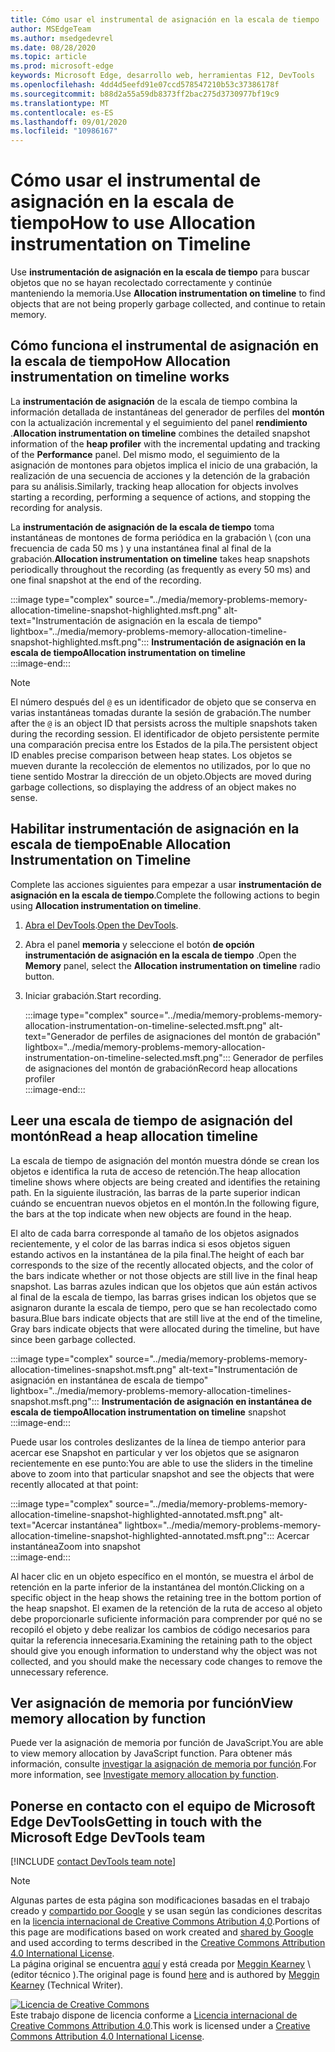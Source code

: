 ```yaml
---
title: Cómo usar el instrumental de asignación en la escala de tiempo
author: MSEdgeTeam
ms.author: msedgedevrel
ms.date: 08/28/2020
ms.topic: article
ms.prod: microsoft-edge
keywords: Microsoft Edge, desarrollo web, herramientas F12, DevTools
ms.openlocfilehash: 4dd4d5eefd91e07ccd578547210b53c37386178f
ms.sourcegitcommit: b88d2a55a59db8373ff2bac275d3730977bf19c9
ms.translationtype: MT
ms.contentlocale: es-ES
ms.lasthandoff: 09/01/2020
ms.locfileid: "10986167"
---
```

<!-- Copyright Meggin Kearney 

   Licensed under the Apache License, Version 2.0 (the "License");
   you may not use this file except in compliance with the License.
   You may obtain a copy of the License at

       https://www.apache.org/licenses/LICENSE-2.0

   Unless required by applicable law or agreed to in writing, software
   distributed under the License is distributed on an "AS IS" BASIS,
   WITHOUT WARRANTIES OR CONDITIONS OF ANY KIND, either express or implied.
   See the License for the specific language governing permissions and
   limitations under the License. -->

# <span data-ttu-id="a8d13-103">Cómo usar el instrumental de asignación en la escala de tiempo</span><span class="sxs-lookup"><span data-stu-id="a8d13-103">How to use Allocation instrumentation on Timeline</span></span>  

<span data-ttu-id="a8d13-104">Use **instrumentación de asignación en la escala de tiempo** para buscar objetos que no se hayan recolectado correctamente y continúe manteniendo la memoria.</span><span class="sxs-lookup"><span data-stu-id="a8d13-104">Use **Allocation instrumentation on timeline** to find objects that are not being properly garbage collected, and continue to retain memory.</span></span>  

## <span data-ttu-id="a8d13-105">Cómo funciona el instrumental de asignación en la escala de tiempo</span><span class="sxs-lookup"><span data-stu-id="a8d13-105">How Allocation instrumentation on timeline works</span></span>  

<span data-ttu-id="a8d13-106">La **instrumentación de asignación** de la escala de tiempo combina la información detallada de instantáneas del generador de perfiles del **montón** con la actualización incremental y el seguimiento del panel **rendimiento** .</span><span class="sxs-lookup"><span data-stu-id="a8d13-106">**Allocation instrumentation on timeline** combines the detailed snapshot information of the **heap profiler** with the incremental updating and tracking of the **Performance** panel.</span></span>  <span data-ttu-id="a8d13-107">Del mismo modo, el seguimiento de la asignación de montones para objetos implica el inicio de una grabación, la realización de una secuencia de acciones y la detención de la grabación para su análisis.</span><span class="sxs-lookup"><span data-stu-id="a8d13-107">Similarly, tracking heap allocation for objects involves starting a recording, performing a sequence of actions, and stopping the recording for analysis.</span></span>  

<!--todo: add profile memory problems (heap profiler) section when available  -->  
<!--todo: add profile evaluate performance (Performance panel) section when available  -->  

<span data-ttu-id="a8d13-108">La **instrumentación de asignación de la escala de tiempo** toma instantáneas de montones de forma periódica en la grabación \ (con una frecuencia de cada 50 ms \) y una instantánea final al final de la grabación.</span><span class="sxs-lookup"><span data-stu-id="a8d13-108">**Allocation instrumentation on timeline** takes heap snapshots periodically throughout the recording \(as frequently as every 50 ms\) and one final snapshot at the end of the recording.</span></span>  

:::image type="complex" source="../media/memory-problems-memory-allocation-timeline-snapshot-highlighted.msft.png" alt-text="Instrumentación de asignación en la escala de tiempo" lightbox="../media/memory-problems-memory-allocation-timeline-snapshot-highlighted.msft.png":::
   **<span data-ttu-id="a8d13-110">Instrumentación de asignación en la escala de tiempo</span><span class="sxs-lookup"><span data-stu-id="a8d13-110">Allocation instrumentation on timeline</span></span>**  
:::image-end:::  

> [!NOTE]
> <span data-ttu-id="a8d13-111">El número después del `@` es un identificador de objeto que se conserva en varias instantáneas tomadas durante la sesión de grabación.</span><span class="sxs-lookup"><span data-stu-id="a8d13-111">The number after the `@` is an object ID that persists across the multiple snapshots taken during the recording session.</span></span>  <span data-ttu-id="a8d13-112">El identificador de objeto persistente permite una comparación precisa entre los Estados de la pila.</span><span class="sxs-lookup"><span data-stu-id="a8d13-112">The persistent object ID enables precise comparison between heap states.</span></span>  <span data-ttu-id="a8d13-113">Los objetos se mueven durante la recolección de elementos no utilizados, por lo que no tiene sentido Mostrar la dirección de un objeto.</span><span class="sxs-lookup"><span data-stu-id="a8d13-113">Objects are moved during garbage collections, so displaying the address of an object makes no sense.</span></span>  

## <span data-ttu-id="a8d13-114">Habilitar instrumentación de asignación en la escala de tiempo</span><span class="sxs-lookup"><span data-stu-id="a8d13-114">Enable Allocation Instrumentation on Timeline</span></span>  

<span data-ttu-id="a8d13-115">Complete las acciones siguientes para empezar a usar **instrumentación de asignación en la escala de tiempo**.</span><span class="sxs-lookup"><span data-stu-id="a8d13-115">Complete the following actions to begin using **Allocation instrumentation on timeline**.</span></span>  

1.  <span data-ttu-id="a8d13-116">[Abra el DevTools][DevtoolsOpenIndex].</span><span class="sxs-lookup"><span data-stu-id="a8d13-116">[Open the DevTools][DevtoolsOpenIndex].</span></span>  
1.  <span data-ttu-id="a8d13-117">Abra el panel **memoria** y seleccione el botón **de opción instrumentación de asignación en la escala de tiempo** .</span><span class="sxs-lookup"><span data-stu-id="a8d13-117">Open the **Memory** panel, select the **Allocation instrumentation on timeline** radio button.</span></span>  
1.  <span data-ttu-id="a8d13-118">Iniciar grabación.</span><span class="sxs-lookup"><span data-stu-id="a8d13-118">Start recording.</span></span>  
    
    :::image type="complex" source="../media/memory-problems-memory-allocation-instrumentation-on-timeline-selected.msft.png" alt-text="Generador de perfiles de asignaciones del montón de grabación" lightbox="../media/memory-problems-memory-allocation-instrumentation-on-timeline-selected.msft.png":::
       <span data-ttu-id="a8d13-120">Generador de perfiles de asignaciones del montón de grabación</span><span class="sxs-lookup"><span data-stu-id="a8d13-120">Record heap allocations profiler</span></span>  
    :::image-end:::  
    
## <span data-ttu-id="a8d13-121">Leer una escala de tiempo de asignación del montón</span><span class="sxs-lookup"><span data-stu-id="a8d13-121">Read a heap allocation timeline</span></span>  

<span data-ttu-id="a8d13-122">La escala de tiempo de asignación del montón muestra dónde se crean los objetos e identifica la ruta de acceso de retención.</span><span class="sxs-lookup"><span data-stu-id="a8d13-122">The heap allocation timeline shows where objects are being created and identifies the retaining path.</span></span>  <span data-ttu-id="a8d13-123">En la siguiente ilustración, las barras de la parte superior indican cuándo se encuentran nuevos objetos en el montón.</span><span class="sxs-lookup"><span data-stu-id="a8d13-123">In the following figure, the bars at the top indicate when new objects are found in the heap.</span></span>  

<span data-ttu-id="a8d13-124">El alto de cada barra corresponde al tamaño de los objetos asignados recientemente, y el color de las barras indica si esos objetos siguen estando activos en la instantánea de la pila final.</span><span class="sxs-lookup"><span data-stu-id="a8d13-124">The height of each bar corresponds to the size of the recently allocated objects, and the color of the bars indicate whether or not those objects are still live in the final heap snapshot.</span></span>  <span data-ttu-id="a8d13-125">Las barras azules indican que los objetos que aún están activos al final de la escala de tiempo, las barras grises indican los objetos que se asignaron durante la escala de tiempo, pero que se han recolectado como basura.</span><span class="sxs-lookup"><span data-stu-id="a8d13-125">Blue bars indicate objects that are still live at the end of the timeline, Gray bars indicate objects that were allocated during the timeline, but have since been garbage collected.</span></span>  

:::image type="complex" source="../media/memory-problems-memory-allocation-timelines-snapshot.msft.png" alt-text="Instrumentación de asignación en instantánea de escala de tiempo" lightbox="../media/memory-problems-memory-allocation-timelines-snapshot.msft.png":::
   <span data-ttu-id="a8d13-127">**Instrumentación de asignación en instantánea de escala de tiempo**</span><span class="sxs-lookup"><span data-stu-id="a8d13-127">**Allocation instrumentation on timeline** snapshot</span></span>  
:::image-end:::  

<!--In the following figure, an action was performed 3 times.  The sample program caches five objects, so the last five blue bars are expected.  But the left-most blue bar indicates a potential problem.  -->  
<!--todo: redo figure 4 with multiple click actions  -->  

<span data-ttu-id="a8d13-128">Puede usar los controles deslizantes de la línea de tiempo anterior para acercar ese Snapshot en particular y ver los objetos que se asignaron recientemente en ese punto:</span><span class="sxs-lookup"><span data-stu-id="a8d13-128">You are able to use the sliders in the timeline above to zoom into that particular snapshot and see the objects that were recently allocated at that point:</span></span>  

:::image type="complex" source="../media/memory-problems-memory-allocation-timeline-snapshot-highlighted-annotated.msft.png" alt-text="Acercar instantánea" lightbox="../media/memory-problems-memory-allocation-timeline-snapshot-highlighted-annotated.msft.png":::
   <span data-ttu-id="a8d13-130">Acercar instantánea</span><span class="sxs-lookup"><span data-stu-id="a8d13-130">Zoom into snapshot</span></span>  
:::image-end:::  

<span data-ttu-id="a8d13-131">Al hacer clic en un objeto específico en el montón, se muestra el árbol de retención en la parte inferior de la instantánea del montón.</span><span class="sxs-lookup"><span data-stu-id="a8d13-131">Clicking on a specific object in the heap shows the retaining tree in the bottom portion of the heap snapshot.</span></span>  <span data-ttu-id="a8d13-132">El examen de la retención de la ruta de acceso al objeto debe proporcionarle suficiente información para comprender por qué no se recopiló el objeto y debe realizar los cambios de código necesarios para quitar la referencia innecesaria.</span><span class="sxs-lookup"><span data-stu-id="a8d13-132">Examining the retaining path to the object should give you enough information to understand why the object was not collected, and you should make the necessary code changes to remove the unnecessary reference.</span></span>  

## <span data-ttu-id="a8d13-133">Ver asignación de memoria por función</span><span class="sxs-lookup"><span data-stu-id="a8d13-133">View memory allocation by function</span></span>  

<span data-ttu-id="a8d13-134">Puede ver la asignación de memoria por función de JavaScript.</span><span class="sxs-lookup"><span data-stu-id="a8d13-134">You are able to view memory allocation by JavaScript function.</span></span>  <span data-ttu-id="a8d13-135">Para obtener más información, consulte [investigar la asignación de memoria por función][DevtoolsMemoryProblemsIndexInvestigateMemoryAllocationFunction].</span><span class="sxs-lookup"><span data-stu-id="a8d13-135">For more information, see [Investigate memory allocation by function][DevtoolsMemoryProblemsIndexInvestigateMemoryAllocationFunction].</span></span>  

## <span data-ttu-id="a8d13-136">Ponerse en contacto con el equipo de Microsoft Edge DevTools</span><span class="sxs-lookup"><span data-stu-id="a8d13-136">Getting in touch with the Microsoft Edge DevTools team</span></span>  

[!INCLUDE [contact DevTools team note](../includes/contact-devtools-team-note.md)]  

<!-- links -->  

[DevToolsOpenIndex]: ../open.md "Abrir Microsoft Edge (cromo) DevTools | Microsoft docs"
[DevtoolsMemoryProblemsIndexInvestigateMemoryAllocationFunction]: ./index.md#investigate-memory-allocation-by-function "Investigar la asignación de memoria por función: corrección de problemas de memoria | Microsoft docs"  

<!--[HeapProfiler]: ./heap-snapshots.md "How to Record Heap Snapshots"  -->  
<!--[PerformancePanel]: ../profile/evaluate-performance/timeline-tool ""  -->  

[MicrosoftEdgeChannel]: https://www.microsoftedgeinsider.com/download "Descargar un canal de Microsoft Edge"  

> [!NOTE]
> <span data-ttu-id="a8d13-140">Algunas partes de esta página son modificaciones basadas en el trabajo creado y [compartido por Google][GoogleSitePolicies] y se usan según las condiciones descritas en la [licencia internacional de Creative Commons Atribution 4,0][CCA4IL].</span><span class="sxs-lookup"><span data-stu-id="a8d13-140">Portions of this page are modifications based on work created and [shared by Google][GoogleSitePolicies] and used according to terms described in the [Creative Commons Attribution 4.0 International License][CCA4IL].</span></span>  
> <span data-ttu-id="a8d13-141">La página original se encuentra [aquí](https://developers.google.com/web/tools/chrome-devtools/memory-problems/allocation-profiler) y está creada por [Meggin Kearney][MegginKearney] \ (editor técnico \).</span><span class="sxs-lookup"><span data-stu-id="a8d13-141">The original page is found [here](https://developers.google.com/web/tools/chrome-devtools/memory-problems/allocation-profiler) and is authored by [Meggin Kearney][MegginKearney] \(Technical Writer\).</span></span>  

[![Licencia de Creative Commons][CCby4Image]][CCA4IL]  
<span data-ttu-id="a8d13-143">Este trabajo dispone de licencia conforme a [Licencia internacional de Creative Commons Attribution 4.0][CCA4IL].</span><span class="sxs-lookup"><span data-stu-id="a8d13-143">This work is licensed under a [Creative Commons Attribution 4.0 International License][CCA4IL].</span></span>  

[CCA4IL]: https://creativecommons.org/licenses/by/4.0  
[CCby4Image]: https://i.creativecommons.org/l/by/4.0/88x31.png  
[GoogleSitePolicies]: https://developers.google.com/terms/site-policies  
[KayceBasques]: https://developers.google.com/web/resources/contributors/kaycebasques  
[MegginKearney]: https://developers.google.com/web/resources/contributors/megginkearney  
